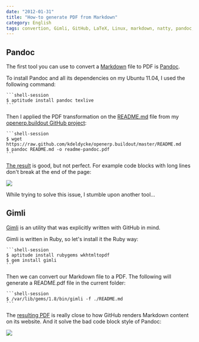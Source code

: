 ```yaml
---
date: "2012-01-31"
title: "How-to generate PDF from Markdown"
category: English
tags: convertion, Gimli, GitHub, LaTeX, Linux, markdown, natty, pandoc, pdf, ruby, TeX, Ubuntu Natty Narwhal (11.04)
---
```


## Pandoc

The first tool you can use to convert a [Markdown](https://en.wikipedia.org/wiki/Markdown) file to PDF is [Pandoc](https://johnmacfarlane.net/pandoc/).

To install Pandoc and all its dependencies on my Ubuntu 11.04, I used the following command:

    ```shell-session
    $ aptitude install pandoc texlive
    ```

Then I applied the PDF transformation on the [README.md](https://github.com/kdeldycke/openerp.buildout/blob/master/README.md) file from my [openerp.buildout GitHub project](https://github.com/kdeldycke/openerp.buildout):

    ```shell-session
    $ wget https://raw.github.com/kdeldycke/openerp.buildout/master/README.md
    $ pandoc README.md -o readme-pandoc.pdf
    ```

[The result](/uploads/2012/readme-pandoc.pdf) is good, but not perfect. For example code blocks with long lines don't break at the end of the page:

![](/uploads/2012/pandoc-non-wraping-code-blocks.png)

While trying to solve this issue, I stumble upon another tool...

## Gimli

[Gimli](https://github.com/walle/gimli) is an utility that was explicitly written with GitHub in mind.

Gimli is written in Ruby, so let's install it the Ruby way:

    ```shell-session
    $ aptitude install rubygems wkhtmltopdf
    $ gem install gimli
    ```

Then we can convert our Markdown file to a PDF. The following will generate a README.pdf file in the current folder:

    ```shell-session
    $ /var/lib/gems/1.8/bin/gimli -f ./README.md
    ```

The [resulting PDF](/uploads/2012/readme-gimli.pdf) is really close to how GitHub renders Markdown content on its website. And it solve the bad code block style of Pandoc:

![](/uploads/2012/gimli-wraping-code-blocks.png)

